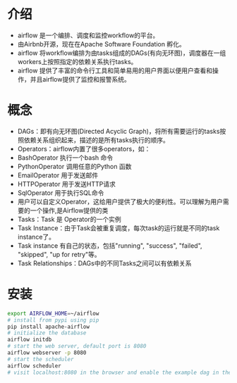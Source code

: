 # 介绍

* airflow 是一个编排、调度和监控workflow的平台。
* 由Airbnb开源，现在在Apache Software Foundation 孵化。
* airflow 将workflow编排为由tasks组成的DAGs(有向无环图)，调度器在一组workers上按照指定的依赖关系执行tasks。
* airflow 提供了丰富的命令行工具和简单易用的用户界面以便用户查看和操作，并且airflow提供了监控和报警系统。

# 概念

* DAGs：即有向无环图(Directed Acyclic Graph)，将所有需要运行的tasks按照依赖关系组织起来，描述的是所有tasks执行的顺序。
* Operators：airflow内置了很多operators，如：
 * BashOperator 执行一个bash 命令
 * PythonOperator 调用任意的Python 函数
 * EmailOperator 用于发送邮件
 * HTTPOperator 用于发送HTTP请求
 * SqlOperator 用于执行SQL命令
 * 用户可以自定义Operator，这给用户提供了极大的便利性。可以理解为用户需要的一个操作,是Airflow提供的类
* Tasks：Task 是 Operator的一个实例
 * Task Instance：由于Task会被重复调度，每次task的运行就是不同的task instance了。
 * Task instance 有自己的状态，包括"running", "success", "failed", "skipped", "up for retry"等。
 * Task Relationships：DAGs中的不同Tasks之间可以有依赖关系

# 安装

```bash
export AIRFLOW_HOME=~/airflow
# install from pypi using pip
pip install apache-airflow
# initialize the database
airflow initdb
# start the web server, default port is 8080
airflow webserver -p 8080
# start the scheduler
airflow scheduler
# visit localhost:8080 in the browser and enable the example dag in the home page
```

